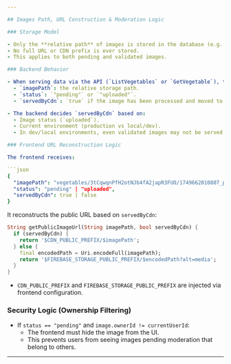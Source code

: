 ```yaml
---

## Images Path, URL Construction & Moderation Logic

### Storage Model

- Only the **relative path** of images is stored in the database (e.g. `vegetables/{userId}/{filename}.jpg`).
- No full URL or CDN prefix is ever stored.
- This applies to both pending and validated images.

### Backend Behavior

- When serving data via the API (`ListVegetables` or `GetVegetable`), the backend returns:
  - `imagePath`: the relative storage path.
  - `status`: `"pending"` or `"uploaded"`.
  - `servedByCdn`: `true` if the image has been processed and moved to the CDN bucket; otherwise `false`.

- The backend decides `servedByCdn` based on:
  - Image status (`uploaded`).
  - Current environment (production vs local/dev).
  - In dev/local environments, even validated images may not be served by CDN because no worker migrates them.

### Frontend URL Reconstruction Logic

The frontend receives:

```json
{
  "imagePath": "vegetables/3tCqwqnPfH2otNJb4fA2japR3FUO/1749662010807_poivron.jpg",
  "status": "pending" | "uploaded",
  "servedByCdn": true | false
}
```

It reconstructs the public URL based on `servedByCdn`:

```dart
String getPublicImageUrl(String imagePath, bool servedByCdn) {
  if (servedByCdn) {
    return '$CDN_PUBLIC_PREFIX/$imagePath';
  } else {
    final encodedPath = Uri.encodeFull(imagePath);
    return '$FIREBASE_STORAGE_PUBLIC_PREFIX/$encodedPath?alt=media';
  }
}
```

- `CDN_PUBLIC_PREFIX` and `FIREBASE_STORAGE_PUBLIC_PREFIX` are injected via frontend configuration.

### Security Logic (Ownership Filtering)

- If `status == "pending"` and `image.ownerId != currentUserId`:
  - The frontend must hide the image from the UI.
  - This prevents users from seeing images pending moderation that belong to others.

---
```

